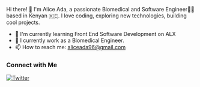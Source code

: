 Hi there! 👋 I'm Alice Ada, a passionate Biomedical and Software Engineer👩‍💻 based in Kenyan 🇰🇪. I love coding, exploring new technologies, building cool projects.

- 🌱 I'm currently learning Front End Software Development on ALX
- 💼 I currently work as a Biomedical Engineer.
- 📫 How to reach me: aliceada96@gmail.com


### Connect with Me

[![Twitter](https://img.shields.io/badge/Twitter-Ms_Okombo-blue)](https://twitter.com/Ms_Okombo)
